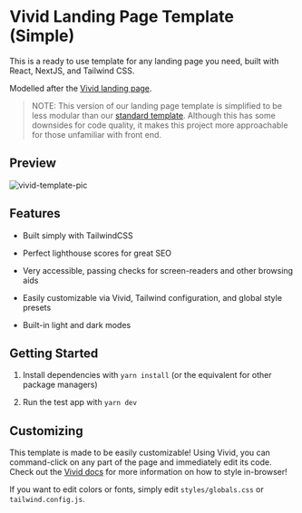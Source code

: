 # Vivid Landing Page Template (Simple)

This is a ready to use template for any landing page you need, built with React, NextJS, and Tailwind CSS.

Modelled after the [Vivid landing page](https://vivid.lol).

> NOTE: This version of our landing page template is simplified to be less modular than our [standard template](https://github.com/vivid-labs/vivid-landing-template). Although this has some downsides for code quality, it makes this project more approachable for those unfamiliar with front end.

## Preview

![vivid-template-pic](https://user-images.githubusercontent.com/62365335/202585708-82c27ea9-85fc-491f-b991-d4005651b0c2.png)

## Features

- Built simply with TailwindCSS

- Perfect lighthouse scores for great SEO

- Very accessible, passing checks for screen-readers and other browsing aids

- Easily customizable via Vivid, Tailwind configuration, and global style presets

- Built-in light and dark modes

## Getting Started

1. Install dependencies with `yarn install` (or the equivalent for other package managers)

2. Run the test app with `yarn dev`

## Customizing

This template is made to be easily customizable! Using Vivid, you can command-click on any part of the page and immediately edit its code. Check out the [Vivid docs](https://docs.vivid.lol) for more information on how to style in-browser!

If you want to edit colors or fonts, simply edit `styles/globals.css` or `tailwind.config.js`.
